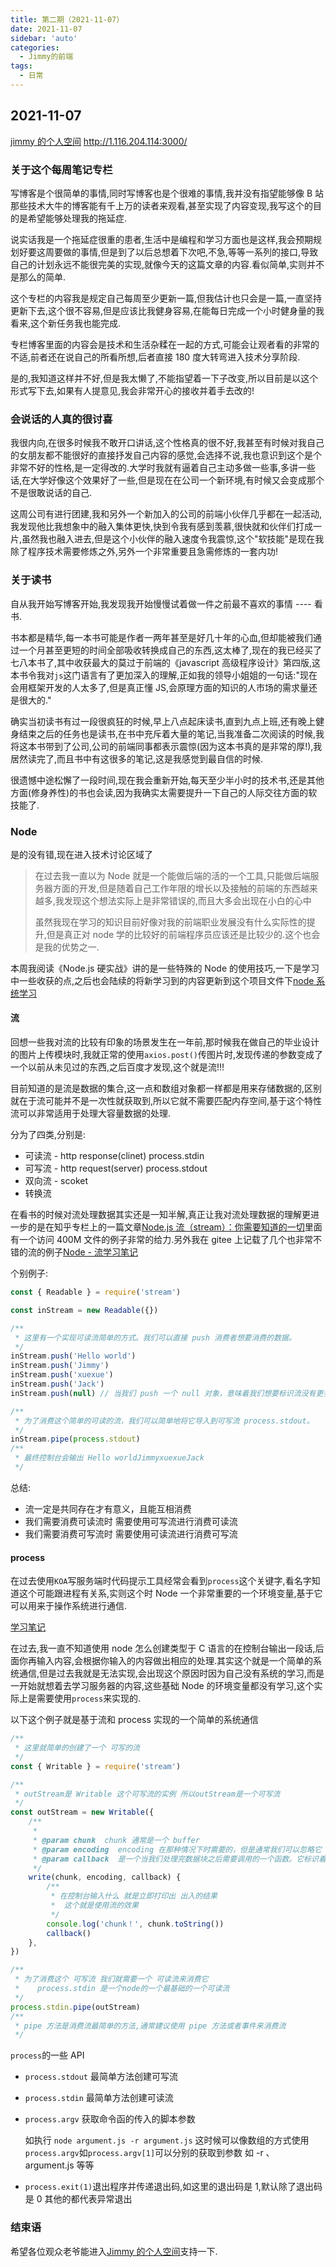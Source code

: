 ```yaml
---
title: 第二期（2021-11-07）
date: 2021-11-07
sidebar: 'auto'
categories:
  - Jimmy的前端
tags:
  - 日常
---
```


## 2021-11-07

[jimmy 的个人空间](http://1.116.204.114:3000/) http://1.116.204.114:3000/

### 关于这个每周笔记专栏

写博客是个很简单的事情,同时写博客也是个很难的事情,我并没有指望能够像 B 站那些技术大牛的博客能有千上万的读者来观看,甚至实现了内容变现,我写这个的目的是希望能够处理我的拖延症.

说实话我是一个拖延症很重的患者,生活中是编程和学习方面也是这样,我会预期规划好要这周要做的事情,但是到了以后总想着下次吧,不急,等等一系列的接口,导致自己的计划永远不能很完美的实现,就像今天的这篇文章的内容.看似简单,实则并不是那么的简单.

这个专栏的内容我是规定自己每周至少更新一篇,但我估计也只会是一篇,一直坚持更新下去,这个很不容易,但是应该比我健身容易,在能每日完成一个小时健身量的我看来,这个新任务我也能完成.

专栏博客里面的内容会是技术和生活杂糅在一起的方式,可能会让观者看的非常的不适,前者还在说自己的所看所想,后者直接 180 度大转弯进入技术分享阶段.

是的,我知道这样并不好,但是我太懒了,不能指望着一下子改变,所以目前是以这个形式写下去,如果有人提意见,我会非常开心的接收并着手去改的!

### 会说话的人真的很讨喜

我很内向,在很多时候我不敢开口讲话,这个性格真的很不好,我甚至有时候对我自己的女朋友都不能很好的直接抒发自己内容的感觉,会选择不说,我也意识到这个是个非常不好的性格,是一定得改的.大学时我就有逼着自己主动多做一些事,多讲一些话,在大学好像这个效果好了一些,但是现在在公司一个新环境,有时候又会变成那个不是很敢说话的自己.

这周公司有进行团建,我和另外一个新加入的公司的前端小伙伴几乎都在一起活动,我发现他比我想象中的融入集体更快,快到令我有感到羡慕,很快就和伙伴们打成一片,虽然我也融入进去,但是这个小伙伴的融入速度令我震惊,这个"软技能"是现在我除了程序技术需要修炼之外,另外一个非常重要且急需修炼的一套内功!

### 关于读书

自从我开始写博客开始,我发现我开始慢慢试着做一件之前最不喜欢的事情 ---- 看书.

书本都是精华,每一本书可能是作者一两年甚至是好几十年的心血,但却能被我们通过一个月甚至更短的时间全部吸收转换成自己的东西,这太棒了,现在的我已经买了七八本书了,其中收获最大的莫过于前端的《javascript 高级程序设计》第四版,这本书令我对`js`这门语言有了更加深入的理解,正如我的领导小姐姐的一句话:"现在会用框架开发的人太多了,但是真正懂 JS,会原理方面的知识的人市场的需求量还是很大的."

确实当初读书有过一段很疯狂的时候,早上八点起床读书,直到九点上班,还有晚上健身结束之后的任务也是读书,在书中充斥着大量的笔记,当我准备二次阅读的时候,我将这本书带到了公司,公司的前端同事都表示震惊(因为这本书真的是非常的厚!),我居然读完了,而且书中有这很多的笔记,这是我感觉到最自信的时候.

很遗憾中途松懈了一段时间,现在我会重新开始,每天至少半小时的技术书,还是其他方面(修身养性)的书也会读,因为我确实太需要提升一下自己的人际交往方面的软技能了.

### Node

是的没有错,现在进入技术讨论区域了

> 在过去我一直以为 Node 就是一个能做后端的活的一个工具,只能做后端服务器方面的开发,但是随着自己工作年限的增长以及接触的前端的东西越来越多,我发现这个想法实际上是非常错误的,而且大多会出现在小白的心中
>
> 虽然我现在学习的知识目前好像对我的前端职业发展没有什么实际性的提升,但是真正对 node 学的比较好的前端程序员应该还是比较少的.这个也会是我的优势之一.

本周我阅读《Node.js 硬实战》讲的是一些特殊的 Node 的使用技巧,一下是学习中一些收获的点,之后也会陆续的将新学习到的内容更新到这个项目文件下[node 系统学习](https://gitee.com/jimmyxuexue/node-system-learning.git)

#### 流

回想一些我对流的比较有印象的场景发生在一年前,那时候我在做自己的毕业设计的图片上传模块时,我就正常的使用`axios.post()`传图片时,发现传递的参数变成了一个以前从未见过的东西,之后百度才发现,这个就是流!!!

目前知道的是流是数据的集合,这一点和数组对象都一样都是用来存储数据的,区别就在于流可能并不是一次性就获取到,所以它就不需要匹配内存空间,基于这个特性流可以非常适用于处理大容量数据的处理.

分为了四类,分别是:

- 可读流 - http response(clinet) process.stdin
- 可写流 - http request(server) process.stdout
- 双向流 - scoket
- 转换流

在看书的时候对流处理数据其实还是一知半解,真正让我对流处理数据的理解更进一步的是在知乎专栏上的一篇文章[Node.js 流（stream）：你需要知道的一切](https://zhuanlan.zhihu.com/p/36728655)里面有一个访问 400M 文件的例子非常的给力.另外我在 gitee 上记载了几个也非常不错的流的例子[Node - 流学习笔记](https://gitee.com/jimmyxuexue/node-system-learning.git)

个别例子:

```js
const { Readable } = require('stream')

const inStream = new Readable({})

/**
 * 这里有一个实现可读流简单的方式。我们可以直接 push 消费者想要消费的数据。
 */
inStream.push('Hello world')
inStream.push('Jimmy')
inStream.push('xuexue')
inStream.push('Jack')
inStream.push(null) // 当我们 push 一个 null 对象，意味着我们想要标识流没有更多的数据了。

/**
 * 为了消费这个简单的可读的流，我们可以简单地将它导入到可写流 process.stdout。
 */
inStream.pipe(process.stdout)
/**
 * 最终控制台会输出 Hello worldJimmyxuexueJack
 */
```

总结:

- 流一定是共同存在才有意义，且能互相消费
- 我们需要消费可读流时 需要使用可写流进行消费可读流
- 我们需要消费可写流时 需要使用可读流进行消费可写流

#### process

在过去使用`KOA`写服务端时代码提示工具经常会看到`process`这个关键字,看名字知道这个可能跟进程有关系,实则这个时 Node 一个非常重要的一个环境变量,基于它可以用来于操作系统进行通信.

[学习笔记](https://gitee.com/jimmyxuexue/node-system-learning.git)

在过去,我一直不知道使用 node 怎么创建类型于 C 语言的在控制台输出一段话,后面你再输入内容,会根据你输入的内容做出相应的处理.其实这个就是一个简单的系统通信,但是过去我就是无法实现,会出现这个原因时因为自己没有系统的学习,而是一开始就想着去学习服务器的内容,这些基础 Node 的环境变量都没有学习,这个实际上是需要使用`process`来实现的.

以下这个例子就是基于流和 process 实现的一个简单的系统通信

```js
/**
 * 这里就简单的创建了一个 可写的流
 */
const { Writable } = require('stream')

/**
 * outStream是 Writable 这个可写流的实例 所以outStream是一个可写流
 */
const outStream = new Writable({
	/**
	 *
	 * @param chunk  chunk 通常是一个 buffer
	 * @param encoding  encoding 在那种情况下时需要的，但是通常我们可以忽略它
	 * @param callback  是一个当我们处理完数据块之后需要调用的一个函数。它标识着是否写入成功，为了标识失败，可以调用一个带有错误对象的 callback。
	 */
	write(chunk, encoding, callback) {
		/**
		 * 在控制台输入什么 就是立即打印出 出入的结果
		 *  这个就是使用流的效果
		 */
		console.log('chunk！', chunk.toString())
		callback()
	},
})

/**
 * 为了消费这个 可写流 我们就需要一个 可读流来消费它
 *    process.stdin 是一个node的一个最基础的一个可读流
 */
process.stdin.pipe(outStream)
/**
 * pipe 方法是消费流最简单的方法,通常建议使用 pipe 方法或者事件来消费流
 */
```

`process`的一些 API

- `process.stdout` 最简单方法创建可写流

- `process.stdin` 最简单方法创建可读流

- `process.argv` 获取命令函的传入的脚本参数

  如执行 `node argument.js -r argument.js` 这时候可以像数组的方式使用`process.argv`如`process.argv[1]`可以分别的获取到参数 如 -r 、 argument.js 等等

- `process.exit(1)`退出程序并传递退出码,如这里的退出码是 1,默认除了退出码是 0 其他的都代表异常退出

### 结束语

希望各位观众老爷能进入[Jimmy 的个人空间](http://1.116.204.114:3000/)支持一下.
